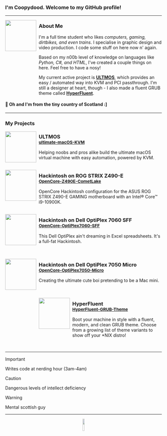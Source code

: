 ### I'm Coopydood. Welcome to my GitHub profile!

***
<img align="left" width="100" height="100" src="https://images.weserv.nl/?url=https://github.com/Coopydood.png?v=1&h=100&w=100&fit=cover&mask=circle&maxage=7d">
<img align="left" src="https://github.com/Coopydood/ultimate-macOS-KVM/assets/39441479/8f69f9b9-cf23-4e8b-adf3-95862a23e2ba" height=250 width=2 />

<h3>About Me</h3>

I'm a full time student who likes *computers, gaming, dirtbikes, and even trains*. I specialise in graphic design and video production. I code some stuff on here now n' again.

Based on my n00b level of knowledge on languages like *Python, C#, and HTML*, I've created a couple things on here. Feel free to have a nosy!

My current active project is **[ULTMOS](https://github.com/Coopydood/ultimate-macOS-KVM)**, which provides an easy / automated way into KVM and PCI passthrough. I'm still a designer at heart, though - I also made a fluent GRUB theme called **[HyperFluent](https://github.com/Coopydood/HyperFluent-GRUB-Theme)**.

#### :scotland:     Oh and I'm from the tiny country of Scotland :]

***

### My Projects

<img align="left" width="100" height="100" src="https://github.com/Coopydood/ultimate-macOS-KVM/blob/main/resources/images/ULTMOS.png?raw=true">
<img align="left" src="https://github.com/Coopydood/ultimate-macOS-KVM/assets/39441479/8f69f9b9-cf23-4e8b-adf3-95862a23e2ba" height=120 width=2 />

<h3>ULTMOS<br><sub><a href="https://github.com/Coopydood/ultimate-macOS-KVM">ultimate-macOS-KVM</a></sub></h3>

Helping noobs and pros alike build the ultimate macOS virtual machine with easy automation, powered by KVM. <br><br>


<img align="left" width="100" height="100" src="https://github.com/Coopydood/Coopydood/assets/39441479/b54b7098-bc82-4110-8a3e-2c4ed729b1b0">
<img align="left" src="https://github.com/Coopydood/ultimate-macOS-KVM/assets/39441479/8f69f9b9-cf23-4e8b-adf3-95862a23e2ba" height=135 width=2 />

<h3>Hackintosh on ROG STRIX Z490-E<br><sub><a href="https://github.com/Coopydood/OpenCore-Z490E-CometLake">OpenCore-Z490E-CometLake</a></sub></h3>

OpenCore Hackintosh configuration for the ASUS ROG STRIX Z490-E GAMING motherboard with an Intel® Core™ i9-10900K. <br><br>

<img align="left" width="100" height="100" src="https://github.com/user-attachments/assets/4bbeca09-c1fb-4f80-8a0c-38e8cc3dfb37">
<img align="left" src="https://github.com/Coopydood/ultimate-macOS-KVM/assets/39441479/8f69f9b9-cf23-4e8b-adf3-95862a23e2ba" height=135 width=2 />

<h3>Hackintosh on Dell OptiPlex 7060 SFF<br><sub><a href="https://github.com/Coopydood/OpenCore-OptiPlex7060-SFF/">OpenCore-OptiPlex7060-SFF</a></sub></h3>

This Dell OptiPlex ain't dreaming in Excel spreadsheets. It's a full-fat Hackintosh. <br><br><br>

<img align="left" width="100" height="100" src="https://github.com/user-attachments/assets/b0fce891-4de1-4397-b330-923c316abc65">
<img align="left" src="https://github.com/Coopydood/ultimate-macOS-KVM/assets/39441479/8f69f9b9-cf23-4e8b-adf3-95862a23e2ba" height=135 width=2 />

<h3>Hackintosh on Dell OptiPlex 7050 Micro<br><sub><a href="https://github.com/Coopydood/OpenCore-OptiPlex7050-Micro/">OpenCore-OptiPlex7050-Micro</a></sub></h3>

Creating the ultimate cute boi pretending to be a Mac mini. <br><br><br>

<img align="left" width="100" height="100" src="https://github.com/Coopydood/Coopydood/assets/39441479/f37fd9ea-4de9-447c-9cd9-36dd61027a52">
<img align="left" src="https://github.com/Coopydood/ultimate-macOS-KVM/assets/39441479/8f69f9b9-cf23-4e8b-adf3-95862a23e2ba" height=170 width=2 />

<h3>HyperFluent<br><sub><a href="https://github.com/Coopydood/HyperFluent-GRUB-Theme">HyperFluent-GRUB-Theme</a></sub></h3>

Boot your machine in style with a fluent, modern, and clean GRUB theme. Choose from a growing list of theme variants to show off your *NIX distro!

&nbsp;

***

> [!IMPORTANT]
> Writes code at nerding hour (3am-4am)

> [!CAUTION]
> Dangerous levels of intellect deficiency

> [!WARNING]
> Mental scottish guy

***

<p align="center">
  <img src="https://github.com/Coopydood/ultimate-macOS-KVM/assets/39441479/39d78d4b-8ce8-44f4-bba7-fefdbf2f80db" width="10%"> </img>
</p>
